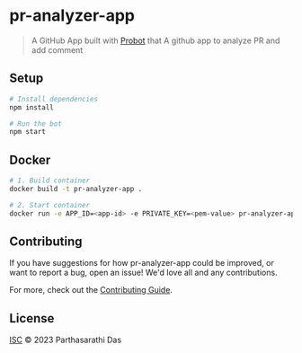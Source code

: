 # pr-analyzer-app

> A GitHub App built with [Probot](https://github.com/probot/probot) that A github app to analyze PR and add comment

## Setup

```sh
# Install dependencies
npm install

# Run the bot
npm start
```

## Docker

```sh
# 1. Build container
docker build -t pr-analyzer-app .

# 2. Start container
docker run -e APP_ID=<app-id> -e PRIVATE_KEY=<pem-value> pr-analyzer-app
```

## Contributing

If you have suggestions for how pr-analyzer-app could be improved, or want to report a bug, open an issue! We'd love all and any contributions.

For more, check out the [Contributing Guide](CONTRIBUTING.md).

## License

[ISC](LICENSE) © 2023 Parthasarathi Das
